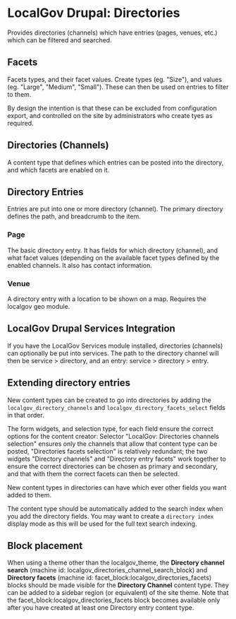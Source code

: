 # LocalGov Drupal: Directories

Provides directories (channels) which have entries (pages, venues, etc.) which
can be filtered and searched.

## Facets

Facets types, and their facet values. Create types (eg. "Size"), and values (eg.
"Large", "Medium", "Small"). These can then be used on entries to filter to them.

By design the intention is that these can be excluded from configuration export,
and controlled on the site by administrators who create tyes as required.

## Directories (Channels)

A content type that defines which entries can be posted into the directory, and
which facets are enabled on it.

## Directory Entries

Entries are put into one or more directory (channel). The primary directory
defines the path, and breadcrumb to the item.

### Page

The basic directory entry. It has fields for which directory (channel), and 
what facet values (depending on the available facet types defined by the
enabled channels. It also has contact information.

### Venue

A directory entry with a location to be shown on a map. Requires the
localgov geo module.

## LocalGov Drupal Services Integration

If you have the LocalGov Services module installed, directories (channels) can
optionally be put into services. The path to the directory channel will then be
service > directory, and an entry: service > directory > entry.

## Extending directory entries

New content types can be created to go into directories by adding the
`localgov_directory_channels` and `localgov_directory_facets_select` fields in
that order.

The form widgets, and selection type, for each field ensure the correct options
for the content creator: Selector "LocalGov: Directories channels selection"
ensures only the channels that allow that content type can be posted, 
"Directories facets selection" is relatively redundant; the two widgets 
"Directory channels" and "Directory entry facets" work together to ensure the
correct directories can be chosen as primary and secondary, and that with them
the correct facets can then be selected.

New content types in directories can have which ever other fields you want
added to them.

The content type should be automatically added to the search index when you add
the directory fields. You may want to create a `directory index` display mode
as this will be used for the full text search indexing.

## Block placement
When using a theme other than the localgov_theme, the **Directory channel search** (machine id: localgov_directories_channel_search_block) and **Directory facets** (machine id: facet_block:localgov_directories_facets) blocks should be made visible for the **Directory Channel** content type.  They can be added to a sidebar region (or equivalent) of the site theme.  Note that the facet_block:localgov_directories_facets block becomes available only after you have created at least one Directory entry content type.
